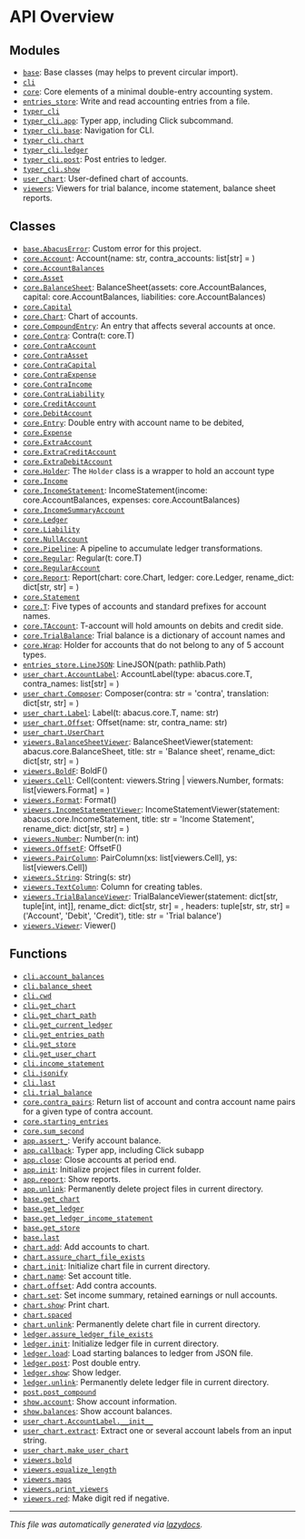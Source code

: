 <!-- markdownlint-disable -->

# API Overview

## Modules

- [`base`](./base.md#module-base): Base classes (may helps to prevent circular import).
- [`cli`](./cli.md#module-cli)
- [`core`](./core.md#module-core): Core elements of a minimal double-entry accounting system.
- [`entries_store`](./entries_store.md#module-entries_store): Write and read accounting entries from a file.
- [`typer_cli`](./typer_cli.md#module-typer_cli)
- [`typer_cli.app`](./typer_cli.app.md#module-typer_cliapp): Typer app, including Click subcommand.
- [`typer_cli.base`](./typer_cli.base.md#module-typer_clibase): Navigation for CLI.
- [`typer_cli.chart`](./typer_cli.chart.md#module-typer_clichart)
- [`typer_cli.ledger`](./typer_cli.ledger.md#module-typer_cliledger)
- [`typer_cli.post`](./typer_cli.post.md#module-typer_clipost): Post entries to ledger.
- [`typer_cli.show`](./typer_cli.show.md#module-typer_clishow)
- [`user_chart`](./user_chart.md#module-user_chart): User-defined chart of accounts.
- [`viewers`](./viewers.md#module-viewers): Viewers for trial balance, income statement, balance sheet reports.

## Classes

- [`base.AbacusError`](./base.md#class-abacuserror): Custom error for this project.
- [`core.Account`](./core.md#class-account): Account(name: str, contra_accounts: list[str] = <factory>)
- [`core.AccountBalances`](./core.md#class-accountbalances)
- [`core.Asset`](./core.md#class-asset)
- [`core.BalanceSheet`](./core.md#class-balancesheet): BalanceSheet(assets: core.AccountBalances, capital: core.AccountBalances, liabilities: core.AccountBalances)
- [`core.Capital`](./core.md#class-capital)
- [`core.Chart`](./core.md#class-chart): Chart of accounts.
- [`core.CompoundEntry`](./core.md#class-compoundentry): An entry that affects several accounts at once.
- [`core.Contra`](./core.md#class-contra): Contra(t: core.T)
- [`core.ContraAccount`](./core.md#class-contraaccount)
- [`core.ContraAsset`](./core.md#class-contraasset)
- [`core.ContraCapital`](./core.md#class-contracapital)
- [`core.ContraExpense`](./core.md#class-contraexpense)
- [`core.ContraIncome`](./core.md#class-contraincome)
- [`core.ContraLiability`](./core.md#class-contraliability)
- [`core.CreditAccount`](./core.md#class-creditaccount)
- [`core.DebitAccount`](./core.md#class-debitaccount)
- [`core.Entry`](./core.md#class-entry): Double entry with account name to be debited,
- [`core.Expense`](./core.md#class-expense)
- [`core.ExtraAccount`](./core.md#class-extraaccount)
- [`core.ExtraCreditAccount`](./core.md#class-extracreditaccount)
- [`core.ExtraDebitAccount`](./core.md#class-extradebitaccount)
- [`core.Holder`](./core.md#class-holder): The `Holder` class is a wrapper to hold an account type
- [`core.Income`](./core.md#class-income)
- [`core.IncomeStatement`](./core.md#class-incomestatement): IncomeStatement(income: core.AccountBalances, expenses: core.AccountBalances)
- [`core.IncomeSummaryAccount`](./core.md#class-incomesummaryaccount)
- [`core.Ledger`](./core.md#class-ledger)
- [`core.Liability`](./core.md#class-liability)
- [`core.NullAccount`](./core.md#class-nullaccount)
- [`core.Pipeline`](./core.md#class-pipeline): A pipeline to accumulate ledger transformations.
- [`core.Regular`](./core.md#class-regular): Regular(t: core.T)
- [`core.RegularAccount`](./core.md#class-regularaccount)
- [`core.Report`](./core.md#class-report): Report(chart: core.Chart, ledger: core.Ledger, rename_dict: dict[str, str] = <factory>)
- [`core.Statement`](./core.md#class-statement)
- [`core.T`](./core.md#class-t): Five types of accounts and standard prefixes for account names.
- [`core.TAccount`](./core.md#class-taccount): T-account will hold amounts on debits and credit side.
- [`core.TrialBalance`](./core.md#class-trialbalance): Trial balance is a dictionary of account names and
- [`core.Wrap`](./core.md#class-wrap): Holder for accounts that do not belong to any of 5 account types.
- [`entries_store.LineJSON`](./entries_store.md#class-linejson): LineJSON(path: pathlib.Path)
- [`user_chart.AccountLabel`](./user_chart.md#class-accountlabel): AccountLabel(type: abacus.core.T, contra_names: list[str] = <factory>)
- [`user_chart.Composer`](./user_chart.md#class-composer): Composer(contra: str = 'contra', translation: dict[str, str] = <factory>)
- [`user_chart.Label`](./user_chart.md#class-label): Label(t: abacus.core.T, name: str)
- [`user_chart.Offset`](./user_chart.md#class-offset): Offset(name: str, contra_name: str)
- [`user_chart.UserChart`](./user_chart.md#class-userchart)
- [`viewers.BalanceSheetViewer`](./viewers.md#class-balancesheetviewer): BalanceSheetViewer(statement: abacus.core.BalanceSheet, title: str = 'Balance sheet', rename_dict: dict[str, str] = <factory>)
- [`viewers.BoldF`](./viewers.md#class-boldf): BoldF()
- [`viewers.Cell`](./viewers.md#class-cell): Cell(content: viewers.String | viewers.Number, formats: list[viewers.Format] = <factory>)
- [`viewers.Format`](./viewers.md#class-format): Format()
- [`viewers.IncomeStatementViewer`](./viewers.md#class-incomestatementviewer): IncomeStatementViewer(statement: abacus.core.IncomeStatement, title: str = 'Income Statement', rename_dict: dict[str, str] = <factory>)
- [`viewers.Number`](./viewers.md#class-number): Number(n: int)
- [`viewers.OffsetF`](./viewers.md#class-offsetf): OffsetF()
- [`viewers.PairColumn`](./viewers.md#class-paircolumn): PairColumn(xs: list[viewers.Cell], ys: list[viewers.Cell])
- [`viewers.String`](./viewers.md#class-string): String(s: str)
- [`viewers.TextColumn`](./viewers.md#class-textcolumn): Column for creating tables.
- [`viewers.TrialBalanceViewer`](./viewers.md#class-trialbalanceviewer): TrialBalanceViewer(statement: dict[str, tuple[int, int]], rename_dict: dict[str, str] = <factory>, headers: tuple[str, str, str] = ('Account', 'Debit', 'Credit'), title: str = 'Trial balance')
- [`viewers.Viewer`](./viewers.md#class-viewer): Viewer()

## Functions

- [`cli.account_balances`](./cli.md#function-account_balances)
- [`cli.balance_sheet`](./cli.md#function-balance_sheet)
- [`cli.cwd`](./cli.md#function-cwd)
- [`cli.get_chart`](./cli.md#function-get_chart)
- [`cli.get_chart_path`](./cli.md#function-get_chart_path)
- [`cli.get_current_ledger`](./cli.md#function-get_current_ledger)
- [`cli.get_entries_path`](./cli.md#function-get_entries_path)
- [`cli.get_store`](./cli.md#function-get_store)
- [`cli.get_user_chart`](./cli.md#function-get_user_chart)
- [`cli.income_statement`](./cli.md#function-income_statement)
- [`cli.jsonify`](./cli.md#function-jsonify)
- [`cli.last`](./cli.md#function-last)
- [`cli.trial_balance`](./cli.md#function-trial_balance)
- [`core.contra_pairs`](./core.md#function-contra_pairs): Return list of account and contra account name pairs for a given type of contra account.
- [`core.starting_entries`](./core.md#function-starting_entries)
- [`core.sum_second`](./core.md#function-sum_second)
- [`app.assert_`](./typer_cli.app.md#function-assert_): Verify account balance.
- [`app.callback`](./typer_cli.app.md#function-callback): Typer app, including Click subapp
- [`app.close`](./typer_cli.app.md#function-close): Close accounts at period end.
- [`app.init`](./typer_cli.app.md#function-init): Initialize project files in current folder.
- [`app.report`](./typer_cli.app.md#function-report): Show reports.
- [`app.unlink`](./typer_cli.app.md#function-unlink): Permanently delete project files in current directory.
- [`base.get_chart`](./typer_cli.base.md#function-get_chart)
- [`base.get_ledger`](./typer_cli.base.md#function-get_ledger)
- [`base.get_ledger_income_statement`](./typer_cli.base.md#function-get_ledger_income_statement)
- [`base.get_store`](./typer_cli.base.md#function-get_store)
- [`base.last`](./typer_cli.base.md#function-last)
- [`chart.add`](./typer_cli.chart.md#function-add): Add accounts to chart.
- [`chart.assure_chart_file_exists`](./typer_cli.chart.md#function-assure_chart_file_exists)
- [`chart.init`](./typer_cli.chart.md#function-init): Initialize chart file in current directory.
- [`chart.name`](./typer_cli.chart.md#function-name): Set account title.
- [`chart.offset`](./typer_cli.chart.md#function-offset): Add contra accounts.
- [`chart.set`](./typer_cli.chart.md#function-set): Set income summary, retained earnings or null accounts.
- [`chart.show`](./typer_cli.chart.md#function-show): Print chart.
- [`chart.spaced`](./typer_cli.chart.md#function-spaced)
- [`chart.unlink`](./typer_cli.chart.md#function-unlink): Permanently delete chart file in current directory.
- [`ledger.assure_ledger_file_exists`](./typer_cli.ledger.md#function-assure_ledger_file_exists)
- [`ledger.init`](./typer_cli.ledger.md#function-init): Initialize ledger file in current directory.
- [`ledger.load`](./typer_cli.ledger.md#function-load): Load starting balances to ledger from JSON file.
- [`ledger.post`](./typer_cli.ledger.md#function-post): Post double entry.
- [`ledger.show`](./typer_cli.ledger.md#function-show): Show ledger.
- [`ledger.unlink`](./typer_cli.ledger.md#function-unlink): Permanently delete ledger file in current directory.
- [`post.post_compound`](./typer_cli.post.md#function-post_compound)
- [`show.account`](./typer_cli.show.md#function-account): Show account information.
- [`show.balances`](./typer_cli.show.md#function-balances): Show account balances.
- [`user_chart.AccountLabel.__init__`](./user_chart.md#function-__init__)
- [`user_chart.extract`](./user_chart.md#function-extract): Extract one or several account labels from an input string.
- [`user_chart.make_user_chart`](./user_chart.md#function-make_user_chart)
- [`viewers.bold`](./viewers.md#function-bold)
- [`viewers.equalize_length`](./viewers.md#function-equalize_length)
- [`viewers.maps`](./viewers.md#function-maps)
- [`viewers.print_viewers`](./viewers.md#function-print_viewers)
- [`viewers.red`](./viewers.md#function-red): Make digit red if negative.


---

_This file was automatically generated via [lazydocs](https://github.com/ml-tooling/lazydocs)._

